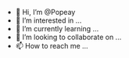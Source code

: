 - 👋 Hi, I’m @Popeay
- 👀 I’m interested in ...
- 🌱 I’m currently learning ...
- 💞️ I’m looking to collaborate on ...
- 📫 How to reach me ...

<!---
Popeay/Popeay is a ✨ special ✨ repository because its `README.md` (this file) appears on your GitHub profile.
You can click the Preview link to take a look at your changes.
--->
